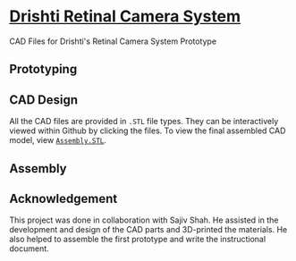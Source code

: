 # [Drishti Retinal Camera System](https://drishtiai.org/)
CAD Files for Drishti's Retinal Camera System Prototype

## Prototyping

## CAD Design

All the CAD files are provided in ```.STL``` file types. They can be interactively viewed within Github by clicking the files. To view the final assembled CAD model, view [```Assembly.STL```](https://github.com/ayaanzhaque/Drishti-CAD/blob/main/Assembly.STL).

## Assembly

## Acknowledgement

This project was done in collaboration with Sajiv Shah. He assisted in the development and design of the CAD parts and 3D-printed the materials. He also helped to assemble the first prototype and write the instructional document.
